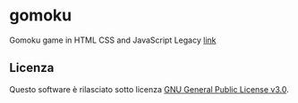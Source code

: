 # gomoku
Gomoku game in HTML CSS and JavaScript Legacy 
[link](https://albertonellifun.github.io/gomoku/gomoku.html)

## Licenza

Questo software è rilasciato sotto licenza [GNU General Public License v3.0](https://www.gnu.org/licenses/gpl-3.0.html).

